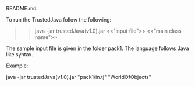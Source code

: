 README.md

To run the TrustedJava follow the following:

>> java -jar trustedJava(v1.0).jar <<"input file">> <<"main class name">>

The sample input file is given in the folder pack1.
The language follows Java like syntax. 

Example:

java -jar trustedJava(v1.0).jar "pack1/in.tj" "WorldOfObjects"